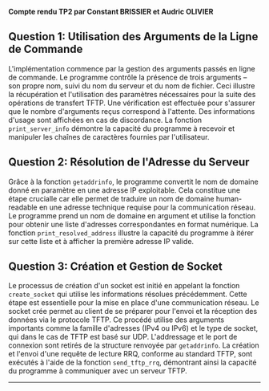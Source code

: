 **Compte rendu TP2 par Constant BRISSIER et Audric OLIVIER**

## Question 1: Utilisation des Arguments de la Ligne de Commande

L'implémentation commence par la gestion des arguments passés en ligne de commande. Le programme contrôle la présence de trois arguments – son propre nom, suivi du nom du serveur et du nom de fichier. Ceci illustre la récupération et l'utilisation des paramètres nécessaires pour la suite des opérations de transfert TFTP. Une vérification est effectuée pour s'assurer que le nombre d'arguments reçus correspond à l'attente. Des informations d'usage sont affichées en cas de discordance. La fonction `print_server_info` démontre la capacité du programme à recevoir et manipuler les chaînes de caractères fournies par l'utilisateur.

## Question 2: Résolution de l'Adresse du Serveur

Grâce à la fonction `getaddrinfo`, le programme convertit le nom de domaine donné en paramètre en une adresse IP exploitable. Cela constitue une étape crucialle car elle permet de traduire un nom de domaine human-readable en une adresse technique requise pour la communication réseau. Le programme prend un nom de domaine en argument et utilise la fonction pour obtenir une liste d'adresses correspondantes en format numérique. La fonction `print_resolved_address` illustre la capacité du programme à itérer sur cette liste et à afficher la première adresse IP valide.

## Question 3: Création et Gestion de Socket

Le processus de création d'un socket est initié en appelant la fonction `create_socket` qui utilise les informations résolues précédemment. Cette étape est essentielle pour la mise en place d'une communication réseau. Le socket crée permet au client de se préparer pour l'envoi et la réception des données via le protocole TFTP. Ce procédé utilise des arguments importants comme la famille d'adresses (IPv4 ou IPv6) et le type de socket, qui dans le cas de TFTP est basé sur UDP. L'addressage et le port de connexion sont retirés de la structure renvoyée par `getaddrinfo`. La création et l'envoi d'une requête de lecture RRQ, conforme au standard TFTP, sont exécutés à l'aide de la fonction `send_tftp_rrq`, démontrant ainsi la capacité du programme à communiquer avec un serveur TFTP.

---
